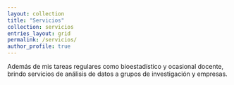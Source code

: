 ```yaml
---
layout: collection
title: "Servicios"
collection: servicios
entries_layout: grid
permalink: /servicios/
author_profile: true
---
```


Además de mis tareas regulares como bioestadístico y ocasional docente, brindo servicios de análisis de datos a grupos de investigación y empresas.
